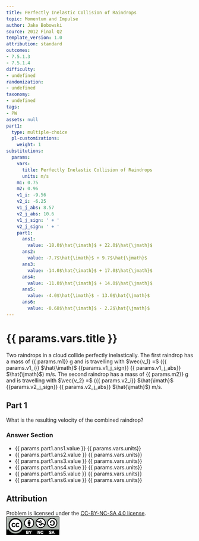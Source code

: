 ```yaml
---
title: Perfectly Inelastic Collision of Raindrops
topic: Momentum and Impulse
author: Jake Bobowski
source: 2012 Final Q2
template_version: 1.0
attribution: standard
outcomes:
- 7.5.1.3
- 7.5.1.4
difficulty:
- undefined
randomization:
- undefined
taxonomy:
- undefined
tags:
- PW
assets: null
part1:
  type: multiple-choice
  pl-customizations:
    weight: 1
substitutions:
  params:
    vars:
      title: Perfectly Inelastic Collision of Raindrops
      units: m/s
    m1: 0.75
    m2: 0.96
    v1_i: -9.56
    v2_i: -6.25
    v1_j_abs: 8.57
    v2_j_abs: 10.6
    v1_j_sign: ' + '
    v2_j_sign: ' + '
    part1:
      ans1:
        value: -18.0$\hat{\imath}$ + 22.0$\hat{\jmath}$
      ans2:
        value: -7.7$\hat{\imath}$ + 9.7$\hat{\jmath}$
      ans3:
        value: -14.0$\hat{\imath}$ + 17.0$\hat{\jmath}$
      ans4:
        value: -11.0$\hat{\imath}$ + 14.0$\hat{\jmath}$
      ans5:
        value: -4.0$\hat{\imath}$ - 13.0$\hat{\jmath}$
      ans6:
        value: -0.68$\hat{\imath}$ - 2.2$\hat{\jmath}$
---
```

# {{ params.vars.title }}
Two raindrops in a cloud collide perfectly inelastically. The first raindrop has a mass of {{ params.m1}} g and is travelling with $\vec{v_1} =$ ({{ params.v1_i}} $\hat{\imath}$ {{params.v1_j_sign}} {{ params.v1_j_abs}} $\hat{\jmath}$) m/s.
The second raindrop has a mass of {{ params.m2}} g and is travelling with $\vec{v_2} =$ ({{ params.v2_i}} $\hat{\imath}$ {{params.v2_j_sign}} {{ params.v2_j_abs}} $\hat{\jmath}$) m/s.

## Part 1

What is the resulting velocity of the combined raindrop?

### Answer Section

- {{ params.part1.ans1.value }} {{ params.vars.units}}
- {{ params.part1.ans2.value }} {{ params.vars.units}}
- {{ params.part1.ans3.value }} {{ params.vars.units}}
- {{ params.part1.ans4.value }} {{ params.vars.units}}
- {{ params.part1.ans5.value }} {{ params.vars.units}}
- {{ params.part1.ans6.value }} {{ params.vars.units}}

## Attribution

Problem is licensed under the [CC-BY-NC-SA 4.0 license](https://creativecommons.org/licenses/by-nc-sa/4.0/).<br> ![The Creative Commons 4.0 license requiring attribution-BY, non-commercial-NC, and share-alike-SA license.](https://raw.githubusercontent.com/firasm/bits/master/by-nc-sa.png)